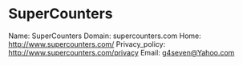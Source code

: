 
# SuperCounters

Name: SuperCounters
Domain: supercounters.com
Home: http://www.supercounters.com/
Privacy_policy: http://www.supercounters.com/privacy
Email: g4seven@Yahoo.com
